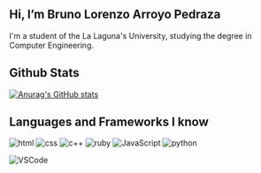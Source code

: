 ## Hi, I’m Bruno Lorenzo Arroyo Pedraza 

I'm a student of the La Laguna's University, studying the degree in Computer Engineering.

## Github Stats 

[![Anurag's GitHub stats](https://github-readme-stats.vercel.app/api?username=alu0101123677&count_private=true&show_icons=true&theme=gotham)](https://github.com/alu0101123677)

## Languages and Frameworks I know

![html](https://img.shields.io/badge/-html-blue?style=plastic&logo=html&logoColor=white)
![css](https://img.shields.io/badge/-css-blue?style=plastic&logo=css&logoColor=white)
![c++](https://img.shields.io/badge/-C++-blue?style=plastic&logo=c%2B%2B&logoColor=white)
![ruby](https://img.shields.io/badge/-ruby-E0115F?style=plastic&logo=ruby&logoColor=white)
![JavaScript](https://img.shields.io/badge/-javascript-blue?style=plastic&logo=javascript&logoColor=white)
![python](https://img.shields.io/badge/-Python-yellow?style=plastic&logo=python&logoColor=white)

![VSCode](https://img.shields.io/badge/-VSCode-007ACC?style=plastic&logo=visual-studio-code&logoColor=white)

